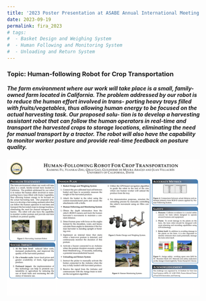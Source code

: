 ```yaml
---
title: '2023 Poster Presentation at ASABE Annual International Meeting'
date: 2023-09-19
permalink: fira_2023
# tags:
#  - Basket Design and Weighing System
#  - Human Following and Monitoring System
#  - Unloading and Return System
---
```


### Topic: Human-following Robot for Crop Transportation


##### The farm environment where our work will take place is a small, family-owned farm located in California. The problem addressed by our robot is to reduce the human effort involved in trans- porting heavy trays filled with fruits/vegetables, thus allowing human energy to be focused on the actual harvesting task. Our proposed solu- tion is to develop a harvesting assistant robot that can follow the human operators in real-time and transport the harvested crops to storage locations, eliminating the need for manual transport by a tractor. The robot will also have the capability to monitor worker posture and provide real-time feedback on posture quality. 


<img src="../images/Post_Images/2023/FIRA_2023/FIRA_2023_Poster.png"
     alt="FIRA_2023_Poster.png"
     style="float: left; margin-bottom: 10px;" />




